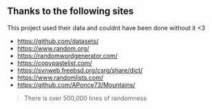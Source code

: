 ## Thanks to the following sites
This project used their data and couldnt have been done without it <3


- https://github.com/datasets/
- https://www.random.org/
- https://randomwordgenerator.com/
- https://copypastelist.com/
- https://svnweb.freebsd.org/csrg/share/dict/
- https://www.randomlists.com/
- https://github.com/APonce73/Mountains/

> There is over 500,000 lines of randomness